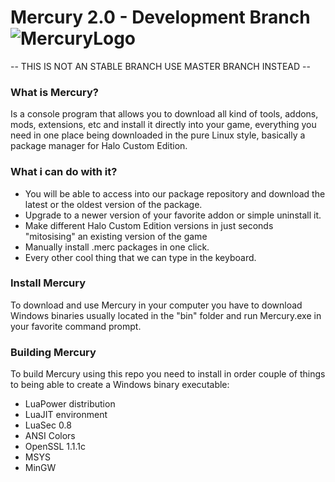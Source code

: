 
# Mercury 2.0 - Development Branch ![MercuryLogo](https://i.imgur.com/4BoDBJ9.png)  

-- THIS IS NOT AN STABLE BRANCH USE MASTER BRANCH INSTEAD --

### What is Mercury?
Is a console program that allows you to download all kind of tools, addons, mods, extensions, etc and install it directly into your game, everything you need in one place being downloaded in the pure Linux style, basically a package manager for Halo Custom Edition.

### What i can do with it?
 - You will be able to access into our package repository and download the latest or the oldest version of the package.
 - Upgrade to a newer version of your favorite addon or simple uninstall it.
 - Make different Halo Custom Edition versions in just seconds "mitosising" an existing version of the game
 - Manually install .merc packages in one click.
 - Every other cool thing that we can type in the keyboard.
 
 ### Install Mercury
 To download and use Mercury in your computer you have to download Windows binaries usually located in the "bin" folder and run Mercury.exe in your favorite command prompt.
 
 ### Building Mercury
 To build Mercury using this repo you need to install in order couple of things to being able to create a  Windows binary executable:
 
- LuaPower distribution
- LuaJIT environment
- LuaSec 0.8
- ANSI Colors
- OpenSSL 1.1.1c
- MSYS
- MinGW
